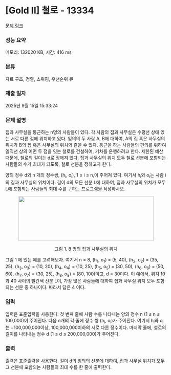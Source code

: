 # [Gold II] 철로 - 13334 

[문제 링크](https://www.acmicpc.net/problem/13334) 

### 성능 요약

메모리: 132020 KB, 시간: 416 ms

### 분류

자료 구조, 정렬, 스위핑, 우선순위 큐

### 제출 일자

2025년 9월 15일 15:33:24

### 문제 설명

<p style="user-select: auto !important;">집과 사무실을 통근하는 n명의 사람들이 있다. 각 사람의 집과 사무실은 수평선 상에 있는 서로 다른 점에 위치하고 있다. 임의의 두 사람 A, B에 대하여, A의 집 혹은 사무실의 위치가 B의 집 혹은 사무실의 위치와 같을 수 있다. 통근을 하는 사람들의 편의를 위하여 일직선 상의 어떤 두 점을 잇는 철로를 건설하여, 기차를 운행하려고 한다. 제한된 예산 때문에, 철로의 길이는 d로 정해져 있다. 집과 사무실의 위치 모두 철로 선분에 포함되는 사람들의 수가 최대가 되도록, 철로 선분을 정하고자 한다.</p>

<p style="user-select: auto !important;">양의 정수 d와 n 개의 정수쌍, (h<sub style="user-select: auto !important;">i</sub>, o<sub style="user-select: auto !important;">i</sub>), 1 ≤ i ≤ n,이 주어져 있다. 여기서 h<sub style="user-select: auto !important;">i</sub>와 o<sub style="user-select: auto !important;">i</sub>는 사람 i의 집과 사무실의 위치이다. 길이 d의 모든 선분 L에 대하여, 집과 사무실의 위치가 모두 L에 포함되는 사람들의 최대 수를 구하는 프로그램을 작성하시오.</p>

<p style="text-align: center; user-select: auto !important;"><img alt="" src="https://onlinejudgeimages.s3-ap-northeast-1.amazonaws.com/problem/13334/1.png" style="height: 140px; width: 422px; user-select: auto !important;"></p>

<p style="text-align: center; user-select: auto !important;">그림 1. 8 명의 집과 사무실의 위치</p>

<p style="user-select: auto !important;">그림 1 에 있는 예를 고려해보자. 여기서 n = 8, (h<sub style="user-select: auto !important;">1</sub>, o<sub style="user-select: auto !important;">1</sub>) = (5, 40), (h<sub style="user-select: auto !important;">2</sub>, o<sub style="user-select: auto !important;">2</sub>) = (35, 25), (h<sub style="user-select: auto !important;">3</sub>, o<sub style="user-select: auto !important;">3</sub>) = (10, 20), (h<sub style="user-select: auto !important;">4</sub>, o<sub style="user-select: auto !important;">4</sub>) = (10, 25), (h<sub style="user-select: auto !important;">5</sub>, o<sub style="user-select: auto !important;">5</sub>) = (30, 50), (h<sub style="user-select: auto !important;">6</sub>, o<sub style="user-select: auto !important;">6</sub>) = (50, 60), (h<sub style="user-select: auto !important;">7</sub>, o<sub style="user-select: auto !important;">7</sub>) = (30, 25), (h<sub style="user-select: auto !important;">8</sub>, o<sub style="user-select: auto !important;">8</sub>) = (80, 100)이고, d = 30이다. 이 예에서, 위치 10 과 40 사이의 빨간색 선분 L이, 가장 많은 사람들에 대하여 집과 사무실 위치 모두 포함되는 선분 중 하나이다. 따라서 답은 4 이다.</p>

### 입력 

 <p style="user-select: auto !important;">입력은 표준입력을 사용한다. 첫 번째 줄에 사람 수를 나타내는 양의 정수 n (1 ≤ n ≤ 100,000)이 주어진다. 다음 n개의 각 줄에 정수 쌍 (h<sub style="user-select: auto !important;">i</sub>, o<sub style="user-select: auto !important;">i</sub>)가 주어진다. 여기서 h<sub style="user-select: auto !important;">i</sub>와 o<sub style="user-select: auto !important;">i</sub>는 −100,000,000이상, 100,000,000이하의 서로 다른 정수이다. 마지막 줄에, 철로의 길이를 나타내는 정수 d (1 ≤ d ≤ 200,000,000)가 주어진다.</p>

### 출력 

 <p style="user-select: auto !important;">출력은 표준출력을 사용한다. 길이 d의 임의의 선분에 대하여, 집과 사무실 위치가 모두 그 선분에 포함되는 사람들의 최대 수를 한 줄에 출력한다. </p>


